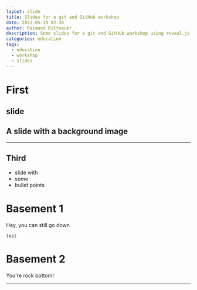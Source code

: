 ```yaml
---
layout: slide
title: Slides for a git and GitHub workshop
date: 2022-05-10 02:30
author: Raimund Rittnauer
description: Some slides for a git and GitHub workshop using reveal.js
categories: education
tags:
  - education
  - workshop
  - slides
---
```



# First
slide
---
<!-- .slide: data-background-image="/assets/img/2022-05-11-git-github-workshop/mangotime2.jpg" -->
## A slide with a background image

---
## Third
- slide with
- some
- bullet points

# Basement 1

Hey, you can still go down

```
test
```

# Basement 2

You're rock bottom!

---